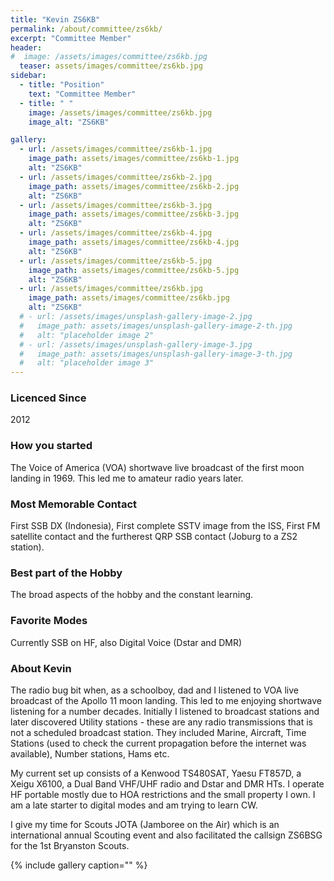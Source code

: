 ```yaml
---
title: "Kevin ZS6KB"
permalink: /about/committee/zs6kb/
excerpt: "Committee Member"
header:
#  image: /assets/images/committee/zs6kb.jpg
  teaser: assets/images/committee/zs6kb.jpg
sidebar:
  - title: "Position"
    text: "Committee Member"
  - title: " "
    image: /assets/images/committee/zs6kb.jpg
    image_alt: "ZS6KB"

gallery:
  - url: /assets/images/committee/zs6kb-1.jpg
    image_path: assets/images/committee/zs6kb-1.jpg
    alt: "ZS6KB"
  - url: /assets/images/committee/zs6kb-2.jpg
    image_path: assets/images/committee/zs6kb-2.jpg
    alt: "ZS6KB"
  - url: /assets/images/committee/zs6kb-3.jpg
    image_path: assets/images/committee/zs6kb-3.jpg
    alt: "ZS6KB"
  - url: /assets/images/committee/zs6kb-4.jpg
    image_path: assets/images/committee/zs6kb-4.jpg
    alt: "ZS6KB"
  - url: /assets/images/committee/zs6kb-5.jpg
    image_path: assets/images/committee/zs6kb-5.jpg
    alt: "ZS6KB"
  - url: /assets/images/committee/zs6kb.jpg
    image_path: assets/images/committee/zs6kb.jpg
    alt: "ZS6KB"
  # - url: /assets/images/unsplash-gallery-image-2.jpg
  #   image_path: assets/images/unsplash-gallery-image-2-th.jpg
  #   alt: "placeholder image 2"
  # - url: /assets/images/unsplash-gallery-image-3.jpg
  #   image_path: assets/images/unsplash-gallery-image-3-th.jpg
  #   alt: "placeholder image 3"
---
```


### Licenced Since
2012

### How you started
The Voice of America (VOA) shortwave live broadcast of the first moon landing in 1969. This led me to amateur radio years later.

### Most Memorable Contact
First SSB DX (Indonesia), First complete SSTV image from the ISS, First FM satellite contact and the furtherest QRP SSB contact (Joburg to a ZS2 station).


### Best part of the Hobby
The broad aspects of the hobby and the constant learning.

### Favorite Modes
Currently SSB on HF, also Digital Voice (Dstar and DMR)

### About Kevin 
The radio bug bit when, as a schoolboy, dad and I listened to VOA live broadcast of the Apollo 11 moon landing. This led to me enjoying shortwave listening for a number decades. Initially I listened to broadcast stations and later discovered Utility stations - these are any radio transmissions that is not a scheduled broadcast station. They included Marine, Aircraft, Time Stations (used to check the current propagation before the internet was available), Number stations, Hams etc.

My current set up consists of a Kenwood TS480SAT, Yaesu FT857D, a Xeigu X6100, a Dual Band VHF/UHF radio and Dstar and DMR HTs. I operate HF portable mostly due to HOA restrictions and the small property I own. I am a late starter to digital modes and am trying to learn CW.

I give my time for Scouts JOTA (Jamboree on the Air) which is an international annual Scouting event and also facilitated the callsign ZS6BSG for the 1st Bryanston Scouts.

{% include gallery caption="" %}
